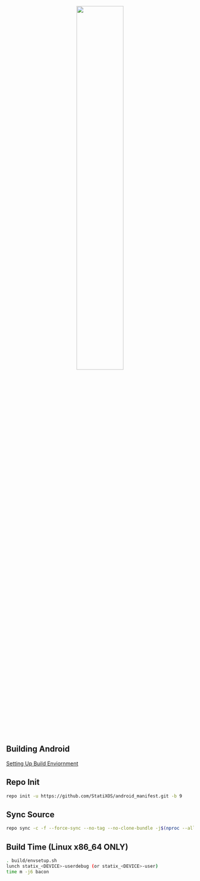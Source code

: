 [<center><img src="https://i.imgur.com/osNyVek.png" height="50%" width="50%;"/></center>](https://github.com/StatiXOS)

## Building Android ##
[Setting Up Build Enviornment](https://raw.githubusercontent.com/nathanchance/Android-Tools/master/Guides/Building_AOSP.txt)

## Repo Init ##
```bash
repo init -u https://github.com/StatiXOS/android_manifest.git -b 9
```
## Sync Source ##
```bash
repo sync -c -f --force-sync --no-tag --no-clone-bundle -j$(nproc --all) --optimized-fetch --prune
```
## Build Time (Linux x86_64 ONLY) ##
```bash
. build/envsetup.sh
lunch statix_<DEVICE>-userdebug (or statix_<DEVICE>-user)
time m -j6 bacon
```
